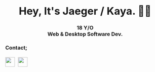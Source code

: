 ### <center><h1 align="center">Hey, It's Jaeger / Kaya. 👋🏻</h1></center>
### <div align="center">18 Y/O<br> <strong>Web & Desktop Software Dev.</strong></div>
<h3 align="left">Contact;</h3>
<div align="left" style="margin-top:20px;"><a href="https://twitter.com/7AEGER_" target="_blank"><img src="https://img.icons8.com/android/104/26e07f/twitter.png"  width="30" height="30"/></a><a href="https://stackoverflow.com/users/14098917/jaeger-dvlp" target="_blank"><img src="https://img.icons8.com/metro/104/26e07f/stackoverflow.png" style="margin-left:10px;"  width="30" height="30"/> </div>



